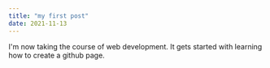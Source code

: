 ```yaml
---
title: "my first post"
date: 2021-11-13
---
```

I'm now taking the course of web development. It gets started with learning how to create a github page.
